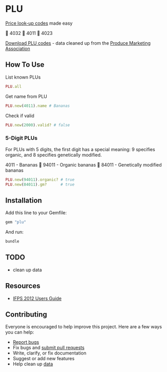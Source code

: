 # PLU

[Price look-up codes](http://en.wikipedia.org/wiki/Price_look-up_code) made easy

:watermelon: 4032
:banana: 4011
:grapes: 4023

[Download PLU codes](https://raw.github.com/ankane/plu/master/plu_codes.csv) - data cleaned up from the [Produce Marketing Association](http://www.plucodes.com)

## How To Use

List known PLUs

```ruby
PLU.all
```

Get name from PLU

```ruby
PLU.new(4011).name # Bananas
```

Check if valid

```ruby
PLU.new(2000).valid? # false
```

### 5-Digit PLUs

For PLUs with 5 digits, the first digit has a special meaning: 9 specifies organic, and 8 specifies genetically modified.

4011 - Bananas :banana:
94011 - Organic bananas :banana:
84011 - Genetically modified bananas

```ruby
PLU.new(94011).organic? # true
PLU.new(84011).gm?      # true
```

## Installation

Add this line to your Gemfile:

```ruby
gem "plu"
```

And run:

```sh
bundle
```

## TODO

- clean up data

## Resources

- [IFPS 2012 Users Guide](http://www.plucodes.com/docs/Users_Guide_July_2012_FINAL.pdf)

## Contributing

Everyone is encouraged to help improve this project. Here are a few ways you can help:

- [Report bugs](https://github.com/ankane/plu/issues)
- Fix bugs and [submit pull requests](https://github.com/ankane/plu/pulls)
- Write, clarify, or fix documentation
- Suggest or add new features
- Help clean up [data](https://github.com/ankane/plu/blob/master/plu_codes.csv)
